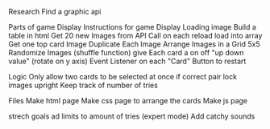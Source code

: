 Research
Find a graphic api


Parts of game
Display Instructions for game
Display Loading image
Build a table in html
Get 20 new Images from API Call on each reload load into array
Get one top card Image
Duplicate Each Image
Arrange Images in a Grid 5x5
Randomize Images (shuffle function)
give Each card a on off "up down value" (rotate on y axis)
Event Listener on each "Card"
Button to restart

Logic
Only allow two cards to be selected at once
if correct pair lock images upright
Keep track of number of tries


Files
Make html page
Make css page to arrange the cards
Make js page

strech goals
ad limits to amount of tries (expert mode)
Add catchy sounds